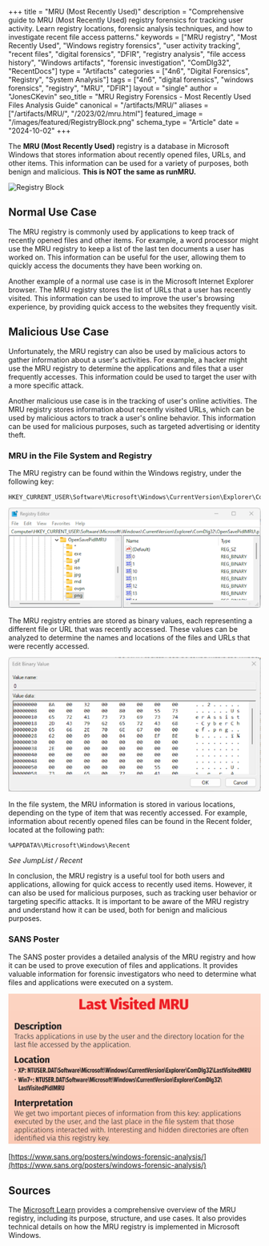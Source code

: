 +++
title = "MRU (Most Recently Used)"
description = "Comprehensive guide to MRU (Most Recently Used) registry forensics for tracking user activity. Learn registry locations, forensic analysis techniques, and how to investigate recent file access patterns."
keywords = ["MRU registry", "Most Recently Used", "Windows registry forensics", "user activity tracking", "recent files", "digital forensics", "DFIR", "registry analysis", "file access history", "Windows artifacts", "forensic investigation", "ComDlg32", "RecentDocs"]
type = "Artifacts"
categories = ["4n6", "Digital Forensics", "Registry", "System Analysis"]
tags = ["4n6", "digital forensics", "windows forensics", "registry", "MRU", "DFIR"]
layout = "single"
author = "JonesCKevin"
seo_title = "MRU Registry Forensics - Most Recently Used Files Analysis Guide"
canonical = "/artifacts/MRU/"
aliases = ["/artifacts/MRU/", "/2023/02/mru.html"]
featured_image = "/images/featured/RegistryBlock.png"
schema_type = "Article"
date = "2024-10-02"
+++

The **MRU (Most Recently Used)** registry is a database in Microsoft Windows that stores information about recently opened files, URLs, and other items. This information can be used for a variety of purposes, both benign and malicious. **This is NOT the same as runMRU.**

![Registry Block](/images/featured/artifacts/RegistryBlock.png)

## Normal Use Case

The MRU registry is commonly used by applications to keep track of recently opened files and other items. For example, a word processor might use the MRU registry to keep a list of the last ten documents a user has worked on. This information can be useful for the user, allowing them to quickly access the documents they have been working on.

Another example of a normal use case is in the Microsoft Internet Explorer browser. The MRU registry stores the list of URLs that a user has recently visited. This information can be used to improve the user's browsing experience, by providing quick access to the websites they frequently visit.

## Malicious Use Case

Unfortunately, the MRU registry can also be used by malicious actors to gather information about a user's activities. For example, a hacker might use the MRU registry to determine the applications and files that a user frequently accesses. This information could be used to target the user with a more specific attack.

Another malicious use case is in the tracking of user's online activities. The MRU registry stores information about recently visited URLs, which can be used by malicious actors to track a user's online behavior. This information can be used for malicious purposes, such as targeted advertising or identity theft.

### MRU in the File System and Registry

The MRU registry can be found within the Windows registry, under the following key:

```
HKEY_CURRENT_USER\Software\Microsoft\Windows\CurrentVersion\Explorer\ComDlg32\OpenSavePidlMRU
```

![MRU Registry Location](images/MRU-Reg1.png)

The MRU registry entries are stored as binary values, each representing a different file or URL that was recently accessed. These values can be analyzed to determine the names and locations of the files and URLs that were recently accessed.

![MRU Registry Values](images/MRU-Reg2.png)

In the file system, the MRU information is stored in various locations, depending on the type of item that was recently accessed. For example, information about recently opened files can be found in the Recent folder, located at the following path:

```
%APPDATA%\Microsoft\Windows\Recent
```

*See JumpList / Recent*

In conclusion, the MRU registry is a useful tool for both users and applications, allowing for quick access to recently used items. However, it can also be used for malicious purposes, such as tracking user behavior or targeting specific attacks. It is important to be aware of the MRU registry and understand how it can be used, both for benign and malicious purposes.

### SANS Poster

The SANS poster provides a detailed analysis of the MRU registry and how it can be used to prove execution of files and applications. It provides valuable information for forensic investigators who need to determine what files and applications were executed on a system.

![SANS Poster MRU](images/MRU-SansPoster.png)

[https://www.sans.org/posters/windows-forensic-analysis/](https://www.sans.org/posters/windows-forensic-analysis/)

## Sources

The [Microsoft Learn](https://learn.microsoft.com/en-us/answers/questions/364425/office-365-outlook-mru-roaming) provides a comprehensive overview of the MRU registry, including its purpose, structure, and use cases. It also provides technical details on how the MRU registry is implemented in Microsoft Windows.
